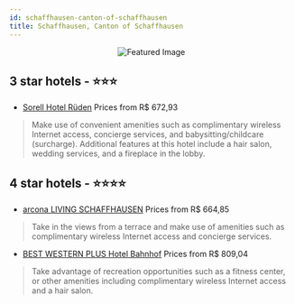 ```yaml
---
id: schaffhausen-canton-of-schaffhausen
title: Schaffhausen, Canton of Schaffhausen
---
```


<center><img src="https://i.travelapi.com/hotels/8000000/7840000/7831200/7831178/02285300_z.jpg" alt="Featured Image" /></center>


##  3 star hotels - ⭐️⭐️⭐️

-    [Sorell Hotel Rüden](https://us.hurb.com/hotels/schaffhausen/sorell-hotel-ruden-JNP-JP094355?cmp=18055) Prices from R$ 672,93
   > Make use of convenient amenities such as complimentary wireless Internet access, concierge services, and babysitting/childcare (surcharge). Additional features at this hotel include a hair salon, wedding services, and a fireplace in the lobby.

##  4 star hotels - ⭐️⭐️⭐️⭐️

-    [arcona LIVING SCHAFFHAUSEN](https://us.hurb.com/hotels/schaffhausen/arcona-living-schaffhausen-JNP-JP826727?cmp=18055) Prices from R$ 664,85
   > Take in the views from a terrace and make use of amenities such as complimentary wireless Internet access and concierge services.
-    [BEST WESTERN PLUS Hotel Bahnhof](https://us.hurb.com/hotels/schaffhausen/best-western-plus-hotel-bahnhof-JNP-JP085499?cmp=18055) Prices from R$ 809,04
   > Take advantage of recreation opportunities such as a fitness center, or other amenities including complimentary wireless Internet access and a hair salon.
